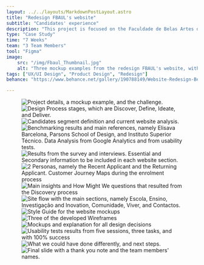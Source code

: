 ```yaml
---
layout: ../../layouts/MarkdownPostLayout.astro
title: "Redesign FBAUL's website"
subtitle: "Candidates' experience"
description: "This project is focused on the Faculdade de Belas Artes da Universidade de Lisboa (FBAUL) website. It aims to develop concrete and realistic proposals to improve the experience of candidates. The main goal is to enhance the usability of FBAUL's website for potential candidates by providing them with access to all the relevant information required to make an informed decision."
type: "Case Study"
time: "7 Weeks"
team: "3 Team Members"
tool: "Figma"
image:
    src: "/img/Fbaul_Thumbnail.jpg"
    alt: "Three mockup examples from the redesign FBAUL's website, with pink background."
tags: ["UX/UI Design", "Product Design", "Redesign"]
behance: "https://www.behance.net/gallery/190788149/Website-Redesign-Belas-Artes-Lisboa"

---
```


<figure class="project">
    <img src="https://mir-s3-cdn-cf.behance.net/project_modules/1400/d264cc190788149.65c0e402094b1.png" alt="Project details, a mockup example, and the challenge." class="project">
    <img src="https://mir-s3-cdn-cf.behance.net/project_modules/2800_opt_1/085973190788149.65c0e40204532.png" alt="Design Process stages, which are Discover, Define, Ideate, and Deliver." class="project">
    <img src="https://mir-s3-cdn-cf.behance.net/project_modules/2800_opt_1/3555b0190788149.65c0e4020625b.png" alt="Candidates segment definition and current website analysis." class="project">
    <img src="https://mir-s3-cdn-cf.behance.net/project_modules/2800_opt_1/59fe6e190788149.65c0e40207b29.png" alt="Benchmarking results and main references, namely Elisava Barcelona, Parsons School of Design, and Instituto Superior Técnico. Data Analysis from Google Analytics and from usability tests." class="project">
    <img src="https://mir-s3-cdn-cf.behance.net/project_modules/2800_opt_1/dbb343190788149.65c0e40202b7a.png" alt="Results from the survey and interviews. Essential and Secondary information to be included in each website section." class="project">
    <img src="https://mir-s3-cdn-cf.behance.net/project_modules/2800_opt_1/8d0436190788149.65c0e54e43a61.png" alt="2 Personas, namely the Recent Applicant and the Returning Applicant. Customer Journey Maps during the enrolment process" class="project">
    <img src="https://mir-s3-cdn-cf.behance.net/project_modules/2800_opt_1/88d01f190788149.65c0e54e457e0.png" alt="Main insights and How Might We questions that resulted from the Discovery process" class="project">
    <img src="https://mir-s3-cdn-cf.behance.net/project_modules/2800_opt_1/b165db190788149.65c0e54e44b38.png" alt="Site flow with the main sections, namely Escola, Ensino, Investigação and Inovation, Comunidade, Viver, and Contactos." class="project">
    <img src="https://mir-s3-cdn-cf.behance.net/project_modules/2800_opt_1/5e31db190788149.65c0e54e3d946.png" alt="Style Guide for the website mockups" class="project">
    <img src="https://mir-s3-cdn-cf.behance.net/project_modules/2800_opt_1/6ec678190788149.65c0e54e42759.png" alt="Three of the developed Wireframes" class="project">
    <img src="https://mir-s3-cdn-cf.behance.net/project_modules/2800_opt_1/b969ea190788149.65c0e54e40e46.png" alt="Mockups and explanation for all design decisions" class="project">
    <img src="https://mir-s3-cdn-cf.behance.net/project_modules/2800_opt_1/4c3996190788149.65c0e54e4019b.png" alt="Usability tests results from five sessions, three tasks, and with 100% success" class="project">
    <img src="https://mir-s3-cdn-cf.behance.net/project_modules/2800_opt_1/088c65190788149.65c0e54e3e65d.png" alt="What we could have done differently, and next steps." class="project">
    <img src="https://mir-s3-cdn-cf.behance.net/project_modules/2800_opt_1/dc1872190788149.65c0e54e3f447.png" alt="Final slide with a thank you note and the team members' names." class="project">
</figure>
